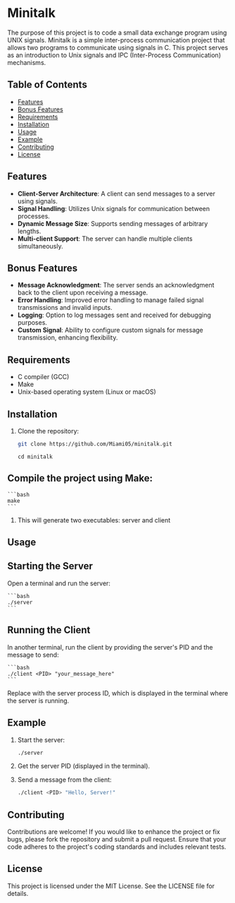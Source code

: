 # Minitalk
The purpose of this project is to code a small data exchange program using UNIX signals.
Minitalk is a simple inter-process communication project that allows two programs to communicate using signals in C. This project serves as an introduction to Unix signals and IPC (Inter-Process Communication) mechanisms.

## Table of Contents

- [Features](#features)
- [Bonus Features](#bonus-features)
- [Requirements](#requirements)
- [Installation](#installation)
- [Usage](#usage)
- [Example](#example)
- [Contributing](#contributing)
- [License](#license)

## Features

- **Client-Server Architecture**: A client can send messages to a server using signals.
- **Signal Handling**: Utilizes Unix signals for communication between processes.
- **Dynamic Message Size**: Supports sending messages of arbitrary lengths.
- **Multi-client Support**: The server can handle multiple clients simultaneously.

## Bonus Features

- **Message Acknowledgment**: The server sends an acknowledgment back to the client upon receiving a message.
- **Error Handling**: Improved error handling to manage failed signal transmissions and invalid inputs.
- **Logging**: Option to log messages sent and received for debugging purposes.
- **Custom Signal**: Ability to configure custom signals for message transmission, enhancing flexibility.

## Requirements

- C compiler (GCC)
- Make
- Unix-based operating system (Linux or macOS)

## Installation

1. Clone the repository:

   ```bash
   git clone https://github.com/Miami05/minitalk.git
   ```
   ```
   cd minitalk
   ```

## Compile the project using Make:

    ```bash
    make
    ```
1. This will generate two executables: server and client

## Usage

## Starting the Server

Open a terminal and run the server:

    ```bash
    ./server
    ```

## Running the Client

In another terminal, run the client by providing the server's PID and the message to send:

    ```bash
    ./client <PID> "your_message_here"
    ```
Replace <PID> with the server process ID, which is displayed in the terminal where the server is running.

## Example

1. Start the server:

    ```bash
    ./server
    
2. Get the server PID (displayed in the terminal).

3. Send a message from the client:

    ```bash
    ./client <PID> "Hello, Server!"

## Contributing

Contributions are welcome! If you would like to enhance the project or fix bugs, please fork the repository and submit a pull request. Ensure that your code adheres to the project's coding standards and includes relevant tests.

## License

This project is licensed under the MIT License. See the LICENSE file for details.